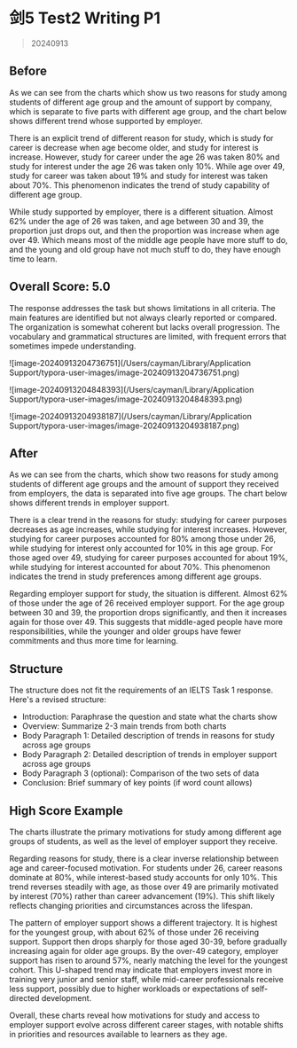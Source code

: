 # 剑5 Test2 Writing P1

> 20240913

## Before

As we can see from the charts which show us two reasons for study among students of different age group and the amount of support by company, which is separate to five parts with different age group, and the chart below shows different trend whose supported by employer.

There is an explicit trend of different reason for study, which is study for career is decrease when age become older, and study for interest is increase. However, study for career under the age 26 was taken 80% and study for interest under the age 26 was taken only 10%. While age over 49, study for career was taken about 19% and study for interest was taken about 70%. This phenomenon indicates the trend of study capability of different age group.

While study supported by employer, there is a different situation. Almost 62% under the age of 26 was taken, and age between 30 and 39, the proportion just drops out, and then the proportion was increase when age over 49. Which means most of the middle age people have more stuff to do, and the young and old group have not much stuff to do, they have enough time to learn. 

## Overall Score: 5.0

The response addresses the task but shows limitations in all criteria. The main features are identified but not always clearly reported or compared. The organization is somewhat coherent but lacks overall progression. The vocabulary and grammatical structures are limited, with frequent errors that sometimes impede understanding.

![image-20240913204736751](/Users/cayman/Library/Application Support/typora-user-images/image-20240913204736751.png)

![image-20240913204848393](/Users/cayman/Library/Application Support/typora-user-images/image-20240913204848393.png)

![image-20240913204938187](/Users/cayman/Library/Application Support/typora-user-images/image-20240913204938187.png)

## After

As we can see from the charts, which show two reasons for study among students of different age groups and the amount of support they received from employers, the data is separated into five age groups. The chart below shows different trends in employer support.

There is a clear trend in the reasons for study: studying for career purposes decreases as age increases, while studying for interest increases. However, studying for career purposes accounted for 80% among those under 26, while studying for interest only accounted for 10% in this age group. For those aged over 49, studying for career purposes accounted for about 19%, while studying for interest accounted for about 70%. This phenomenon indicates the trend in study preferences among different age groups.

Regarding employer support for study, the situation is different. Almost 62% of those under the age of 26 received employer support. For the age group between 30 and 39, the proportion drops significantly, and then it increases again for those over 49. This suggests that middle-aged people have more responsibilities, while the younger and older groups have fewer commitments and thus more time for learning.

## Structure

The structure does not fit the requirements of an IELTS Task 1 response. Here's a revised structure:

- Introduction: Paraphrase the question and state what the charts show
- Overview: Summarize 2-3 main trends from both charts
- Body Paragraph 1: Detailed description of trends in reasons for study across age groups
- Body Paragraph 2: Detailed description of trends in employer support across age groups
- Body Paragraph 3 (optional): Comparison of the two sets of data
- Conclusion: Brief summary of key points (if word count allows)

## High Score Example

The charts illustrate the primary motivations for study among different age groups of students, as well as the level of employer support they receive. 

Regarding reasons for study, there is a clear inverse relationship between age and career-focused motivation. For students under 26, career reasons dominate at 80%, while interest-based study accounts for only 10%. This trend reverses steadily with age, as those over 49 are primarily motivated by interest (70%) rather than career advancement (19%). This shift likely reflects changing priorities and circumstances across the lifespan. 

The pattern of employer support shows a different trajectory. It is highest for the youngest group, with about 62% of those under 26 receiving support. Support then drops sharply for those aged 30-39, before gradually increasing again for older age groups. By the over-49 category, employer support has risen to around 57%, nearly matching the level for the youngest cohort. This U-shaped trend may indicate that employers invest more in training very junior and senior staff, while mid-career professionals receive less support, possibly due to higher workloads or expectations of self-directed development. 

Overall, these charts reveal how motivations for study and access to employer support evolve across different career stages, with notable shifts in priorities and resources available to learners as they age.